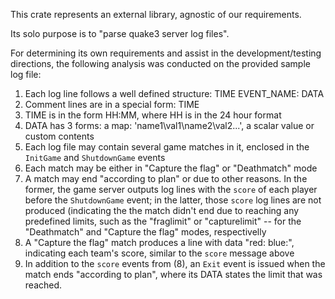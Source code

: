 This crate represents an external library, agnostic of our requirements.

Its solo purpose is to "parse quake3 server log files".

For determining its own requirements and assist in the development/testing directions, the following analysis was conducted on the provided sample log file:

1) Each log line follows a well defined structure: TIME <space> EVENT_NAME: DATA
2) Comment lines are in a special form: TIME <space> <several dashes>
3) TIME is in the form HH:MM, where HH is in the 24 hour format
4) DATA has 3 forms: a map: 'name1\val1\name2\val2\...', a scalar value or custom contents
5) Each log file may contain several game matches in it, enclosed in the `InitGame` and `ShutdownGame` events
6) Each match may be either in "Capture the flag" or "Deathmatch" mode
7) A match may end "according to plan" or due to other reasons. In the former, the game server outputs log lines with the `score` of each player before the `ShutdownGame` event; in the latter, those `score` log lines are not produced (indicating the the match didn't end due to reaching any predefined limits, such as the "fraglimit" or "capturelimit" -- for the "Deathmatch" and "Capture the flag" modes, respectivelly
8) A "Capture the flag" match produces a line with data "red:<score> blue:<score>", indicating each team's score, similar to the `score` message above
9) In addition to the `score` events from (8), an `Exit` event is issued when the match ends "according to plan", where its DATA states the limit that was reached.
